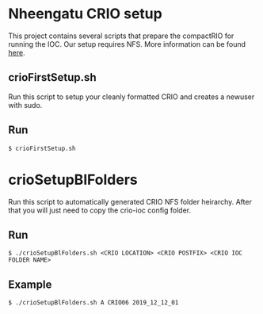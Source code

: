 # Nheengatu CRIO setup

This project contains several scripts that prepare the compactRIO for running the IOC. Our setup requires NFS. More information can be found [here](https://github.com/lnls-sol/project-nheengatu/tree/master/docs).

## crioFirstSetup.sh

Run this script to setup your cleanly formatted CRIO and creates a newuser with sudo.

## Run

    $ crioFirstSetup.sh


# crioSetupBlFolders

Run this script to automatically generated CRIO NFS folder heirarchy. After that
you will just need to copy the crio-ioc config folder.

## Run

    $ ./crioSetupBlFolders.sh <CRIO LOCATION> <CRIO POSTFIX> <CRIO IOC FOLDER NAME>

## Example

    $ ./crioSetupBlFolders.sh A CRIO06 2019_12_12_01
